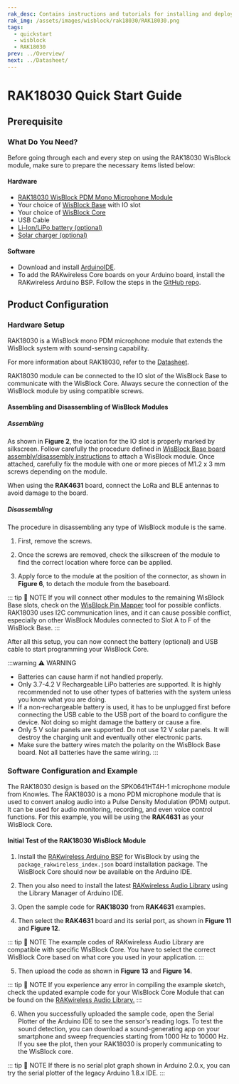 ```yaml
---
rak_desc: Contains instructions and tutorials for installing and deploying your RAK18030. Instructions are written in a detailed and step-by-step manner for an easier experience in setting up your device. Aside from the hardware configuration, it also contains a software setup that includes detailed example codes that will help you get started.
rak_img: /assets/images/wisblock/rak18030/RAK18030.png
tags:
  - quickstart
  - wisblock
  - RAK18030
prev: ../Overview/
next: ../Datasheet/
---
```


# RAK18030 Quick Start Guide

## Prerequisite

### What Do You Need?

Before going through each and every step on using the RAK18030 WisBlock module, make sure to prepare the necessary items listed below:

#### Hardware

- [RAK18030 WisBlock PDM Mono Microphone Module](https://store.rakwireless.com/products/pdm-microphone-sensor-20-20khz-knowles-spk0641ht4h-1-rak18030?utm_source=RAK18030&utm_medium=Document&utm_campaign=BuyFromStore)
- Your choice of [WisBlock Base](https://store.rakwireless.com/collections/wisblock-base) with IO slot
- Your choice of [WisBlock Core](https://store.rakwireless.com/collections/wisblock-core)
- USB Cable
- [Li-Ion/LiPo battery (optional)](https://store.rakwireless.com/collections/wisblock-accessory/products/battery-connector-cable?utm_source=BatteryConnector&utm_medium=Document&utm_campaign=BuyFromStore)
- [Solar charger (optional)](https://store.rakwireless.com/collections/wisblock-accessory/products/solar-panel-connector-cable?utm_source=SolarPanelConnector&utm_medium=Document&utm_campaign=BuyFromStore)


#### Software

- Download and install [ArduinoIDE](https://www.arduino.cc/en/Main/Software).
- To add the RAKwireless Core boards on your Arduino board, install the RAKwireless Arduino BSP. Follow the steps in the [GitHub repo](https://github.com/RAKWireless/RAKwireless-Arduino-BSP-Index).

## Product Configuration

### Hardware Setup

RAK18030 is a WisBlock mono PDM microphone module that extends the WisBlock system with sound-sensing capability.

For more information about RAK18030, refer to the [Datasheet](../Datasheet/).

RAK18030 module can be connected to the IO slot of the WisBlock Base to communicate with the WisBlock Core. Always secure the connection of the WisBlock module by using compatible screws.

<rk-img
  src="/assets/images/wisblock/rak18030/quickstart/rak18030_assembly.png"
  width="70%"
  caption="RAK18030 connection to WisBlock Base"
/>

#### Assembling and Disassembling of WisBlock Modules

##### Assembling

As shown in **Figure 2**, the location for the IO slot is properly marked by silkscreen. Follow carefully the procedure defined in [WisBlock Base board assembly/disassembly instructions](https://docs.rakwireless.com/Knowledge-Hub/Learn/RAK5005-O-Baseboard-Installation-Guide/) to attach a WisBlock module. Once attached, carefully fix the module with one or more pieces of M1.2 x 3&nbsp;mm screws depending on the module.

<rk-img
  src="/assets/images/wisblock/rak18030/quickstart/RAK18030_mounting.png"
  width="60%"
  caption="RAK18030 connection to WisBlock Base"
/>

When using the **RAK4631** board, connect the LoRa and BLE antennas to avoid damage to the board.

<rk-img
  src="/assets/images/wisblock/rak18030/quickstart/Arduino_Example_10.png"
  width="70%"
  caption="LoRa and BLE antennas of RAK4631"
/>

##### Disassembling

The procedure in disassembling any type of WisBlock module is the same.

1. First, remove the screws.

<rk-img
  src="/assets/images/wisblock/rak18030/quickstart/16.removing-screws.png"
  width="70%"
  caption="Removing screws from the WisBlock module"
/>

2. Once the screws are removed, check the silkscreen of the module to find the correct location where force can be applied.

<rk-img
  src="/assets/images/wisblock/rak18030/quickstart/17.detaching-silkscreen.png"
  width="70%"
  caption="Detaching silkscreen on the WisBlock module"
/>

3. Apply force to the module at the position of the connector, as shown in **Figure 6**, to detach the module from the baseboard.

<rk-img
  src="/assets/images/wisblock/rak18030/quickstart/18.detaching-module.png"
  width="70%"
  caption="Applying even forces on the proper location of a WisBlock module"
/>

::: tip 📝 NOTE
If you will connect other modules to the remaining WisBlock Base slots, check on the [WisBlock Pin Mapper](https://docs.rakwireless.com/Knowledge-Hub/Pin-Mapper/) tool for possible conflicts. RAK18030 uses I2C communication lines, and it can cause possible conflict, especially on other WisBlock Modules connected to Slot A to F of the WisBlock Base.
:::

After all this setup, you can now connect the battery (optional) and USB cable to start programming your WisBlock Core.

:::warning ⚠️ WARNING
- Batteries can cause harm if not handled properly.
- Only 3.7-4.2&nbsp;V Rechargeable LiPo batteries are supported. It is highly recommended not to use other types of batteries with the system unless you know what you are doing.
- If a non-rechargeable battery is used, it has to be unplugged first before connecting the USB cable to the USB port of the board to configure the device. Not doing so might damage the battery or cause a fire.
- Only 5&nbsp;V solar panels are supported. Do not use 12&nbsp;V solar panels. It will destroy the charging unit and eventually other electronic parts.
- Make sure the battery wires match the polarity on the WisBlock Base board. Not all batteries have the same wiring.
:::

### Software Configuration and Example

The RAK18030 design is based on the SPK0641HT4H-1 microphone module from Knowles. The RAK18030 is a mono PDM microphone module that is used to convert analog audio into a Pulse Density Modulation (PDM) output. It can be used for audio monitoring, recording, and even voice control functions. For this example, you will be using the **RAK4631** as your WisBlock Core.

#### Initial Test of the RAK18030 WisBlock Module

1. Install the [RAKwireless Arduino BSP](https://github.com/RAKWireless/RAKwireless-Arduino-BSP-Index) for WisBlock by using the `package_rakwireless_index.json` board installation package. The WisBlock Core should now be available on the Arduino IDE.

<rk-img
  src="/assets/images/wisblock/rak18030/quickstart/Arduino_Example_1.png"
  width="90%"
  caption="Arduino IDE"
/>

2. Then you also need to install the latest [RAKwireless Audio Library](https://github.com/RAKWireless/RAKwireless-Audio-library) using the Library Manager of Arduino IDE.

<rk-img
  src="/assets/images/wisblock/rak18030/quickstart/rakwireless_audio_library.png"
  width="90%"
  caption="RAKwireless Audio Library"
/>

3. Open the sample code for **RAK18030** from **RAK4631** examples.

<rk-img
  src="/assets/images/wisblock/rak18030/quickstart/Arduino_Example_2.png"
  width="90%"
  caption="Selecting the sample code for RAK18030"
/>

<rk-img
  src="/assets/images/wisblock/rak18030/quickstart/Arduino_Example_3.png"
  width="90%"
  caption="Sample code for RAK18030"
/>

4. Then select the **RAK4631** board and its serial port, as shown in **Figure 11** and **Figure 12**.

::: tip 📝 NOTE
The example codes of RAKwireless Audio Library are compatible with specific WisBlock Core. You have to select the correct WisBlock Core based on what core you used in your application.
:::

<rk-img
  src="/assets/images/wisblock/rak18030/quickstart/Arduino_Example_4.png"
  width="90%"
  caption="Selecting RAK4631 board as the WisBlock Core"
/>

<rk-img
  src="/assets/images/wisblock/rak18030/quickstart/Arduino_Example_5.png"
  width="90%"
  caption="Selecting the serial port of RAK4631 WisBlock Core"
/>

5. Then upload the code as shown in **Figure 13** and **Figure 14**.

<rk-img
  src="/assets/images/wisblock/rak18030/quickstart/Arduino_Example_6.png"
  width="90%"
  caption="Uploading the RAK18030 code"
/>

<rk-img
  src="/assets/images/wisblock/rak18030/quickstart/Arduino_Example_7.png"
  width="90%"
  caption="Uploading the RAK18030 code"
/>


::: tip 📝 NOTE
If you experience any error in compiling the example sketch, check the updated example code for your WisBlock Core Module that can be found on the [RAKwireless Audio Library.](https://github.com/RAKWireless/RAKwireless-Audio-library/tree/main/examples)
:::

6. When you successfully uploaded the sample code, open the Serial Plotter of the Arduino IDE to see the sensor's reading logs. To test the sound detection, you can download a sound-generating app on your smartphone and sweep frequencies starting from 1000&nbsp;Hz to 10000&nbsp;Hz. If you see the plot, then your RAK18030 is properly communicating to the WisBlock core.

<rk-img
  src="/assets/images/wisblock/rak18030/quickstart/Arduino_Example_8.png"
  width="90%"
  caption="Sample code successfully uploaded to RAK4631"
/>

<rk-img
  src="/assets/images/wisblock/rak18030/quickstart/Arduino_Example_9.png"
  width="90%"
  caption="Opening the Serial Plotter"
/>

<rk-img
  src="/assets/images/wisblock/rak18030/quickstart/rak18030-1-wave.png"
  width="70%"
  caption="FTT Plot of 10kHz sample signal"
/>

::: tip 📝 NOTE
If there is no serial plot graph shown in Arduino 2.0.x, you can try the serial plotter of the legacy Arduino 1.8.x IDE.
:::
